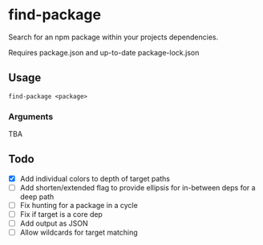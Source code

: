 # find-package

Search for an npm package within your projects dependencies.

Requires package.json and up-to-date package-lock.json

## Usage

`find-package <package>`

### Arguments

TBA

## Todo

-   [x] Add individual colors to depth of target paths
-   [ ] Add shorten/extended flag to provide ellipsis for in-between deps for a deep path
-   [ ] Fix hunting for a package in a cycle
-   [ ] Fix if target is a core dep
-   [ ] Add output as JSON
-   [ ] Allow wildcards for target matching
